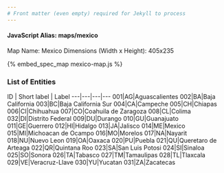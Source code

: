 ```yaml
---
# Front matter (even empty) required for Jekyll to process
---
```


#### JavaScript Alias: maps/mexico

Map Name: Mexico
Dimensions (Width x Height): 405x235



{% embed_spec_map mexico-map.js %}

### List of Entities

ID | Short label | Label
---|---|---|---
001|AG|Aguascalientes
002|BA|Baja California
003|BC|Baja California Sur
004|CA|Campeche
005|CH|Chiapas
006|CI|Chihuahua
007|CO|Coahuila de Zaragoza
008|CL|Colima
032|DI|Distrito Federal
009|DU|Durango
010|GU|Guanajuato
011|GE|Guerrero
012|HI|Hidalgo
013|JA|Jalisco
014|ME|Mexico
015|MI|Michoacan de Ocampo
016|MO|Morelos
017|NA|Nayarit
018|NU|Nuevo Leon
019|OA|Oaxaca
020|PU|Puebla
021|QU|Queretaro de Arteaga
022|QR|Quintana Roo
023|SA|San Luis Potosi
024|SI|Sinaloa
025|SO|Sonora
026|TA|Tabasco
027|TM|Tamaulipas
028|TL|Tlaxcala
029|VE|Veracruz-Llave
030|YU|Yucatan
031|ZA|Zacatecas

